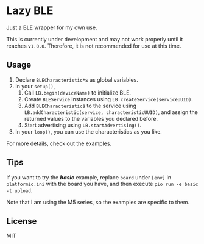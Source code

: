 # Lazy BLE
Just a BLE wrapper for my own use.

This is currently under development and may not work properly until it reaches `v1.0.0`. Therefore, it is not recommended for use at this time.

## Usage
1. Declare `BLECharacteristic*`s as global variables.
2. In your `setup()`,
   1. Call `LB.begin(deviceName)` to initialize BLE.
   2. Create `BLEService` instances using `LB.createService(serviceUUID)`.
   3. Add `BLECharacteristic`s to the service using `LB.addCharacteristic(service, characteristicUUID)`, and assign the returned values to the variables you declared before.
   4. Start advertising using `LB.startAdvertising()`.
3. In your `loop()`, you can use the characteristics as you like.

For more details, check out the examples.

## Tips
If you want to try the ***basic*** example, replace `board` under `[env]` in `platformio.ini` with the board you have, and then execute `pio run -e basic -t upload`.

Note that I am using the M5 series, so the examples are specific to them.

## License
MIT
